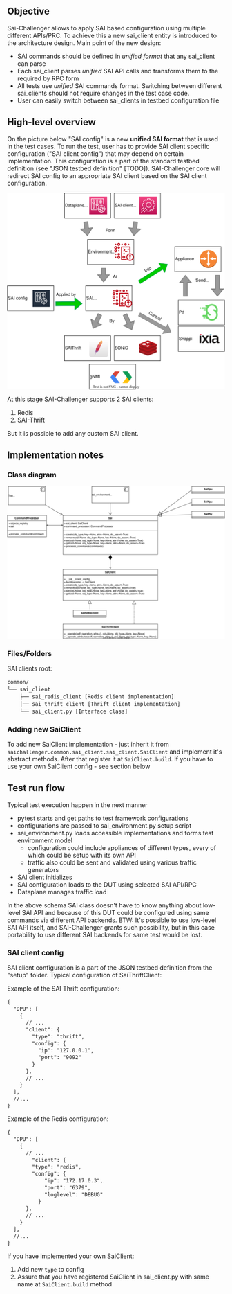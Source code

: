 ## Objective

Sai-Challenger allows to apply SAI based configuration using multiple different APIs/PRC.
To achieve this a new sai_client entity is introduced to the architecture design.
Main point of the new design:
* SAI commands should be defined in _unified format_ that any sai_client can parse
* Each sai_client parses _unified_ SAI API calls and transforms them to the required by RPC form
* All tests use _unified_ SAI commands format. Switching between different sai_clients should not require changes in the test case code.
* User can easily switch between sai_clients in testbed configuration file

## High-level overview

On the picture below "SAI config" is a new __unified SAI format__ that is used in the test cases.
To run the test, user has to provide SAI client specific configuration ("SAI client config") that may depend on certain implementation. This configuration is a part of the standard testbed definition (see "JSON testbed definition" [TODO]).
SAI-Challenger core will redirect SAI config to an appropriate SAI client based on the SAI client configuration.

<a href="url"><img src="../img/SAI-Challenger HL.svg" align="center" width="800" ></a>

At this stage SAI-Challenger supports 2 SAI clients:
1. Redis
2. SAI-Thrift

But it is possible to add any custom SAI client.

## Implementation notes

### Class diagram

<a href="url"><img src="../img/class_diagram.svg" align="center" width="800" ></a>

### Files/Folders

SAI clients root:
```sh
common/
└── sai_client
    ├── sai_redis_client [Redis client implementation]
    │── sai_thrift_client [Thrift client implementation]
    └── sai_client.py [Interface class]

```

### Adding new SaiClient
To add new SaiClient implementation - just inherit it from `saichallenger.common.sai_client.sai_client.SaiClient` and
implement it's abstract methods. After that register it at `SaiClient.build`. If you have to use your own SaiClient config -
see section below

## Test run flow

Typical test execution happen in the next manner
* pytest starts and get paths to test framework configurations
* configurations are passed to sai_environment.py setup script
* sai_environment.py loads accessible implementations and forms test environment model
  * configuration could include appliances of different types, every of which could be setup with its own API
  * traffic also could be sent and validated using various traffic generators
* SAI client initializes
* SAI configuration loads to the DUT using selected SAI API/RPC
* Dataplane manages traffic load

In the above schema SAI class doesn't have to know anything about low-level SAI API and because of this DUT could
be configured using same commands via different API backends. BTW: It's possible to use low-level SAI API itself, and SAI-Challenger grants such
possibility, but in this case portability to use different SAI backends for same test would be lost.

### SAI client config

SAI client configuration is a part of the JSON testbed definition from the "setup" folder.
Typical configuration of SaiThriftClient:

Example of the SAI Thrift configuration:
```json5
{
  "DPU": [
    {
      // ...
      "client": {
        "type": "thrift",
        "config": {
          "ip": "127.0.0.1",
          "port": "9092"
        }
      },
      // ...
    }
  ],
  //...
}
```

Example of the Redis configuration:
```json5
{
  "DPU": [
    {
      // ...
        "client": {
        "type": "redis",
        "config": {
            "ip": "172.17.0.3",
            "port": "6379",
            "loglevel": "DEBUG"
          }
      },
      // ...
    }
  ],
  //...
}
```

If you have implemented your own SaiClient:
1. Add new `type` to config
1. Assure that you have registered SaiClient in sai_client.py with same name at `SaiClient.build` method
